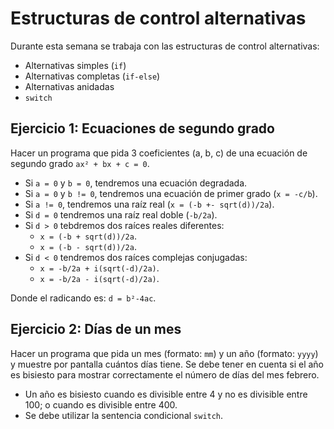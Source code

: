 # Estructuras de control alternativas

Durante esta semana se trabaja con las estructuras de control alternativas:

- Alternativas simples (`if`)
- Alternativas completas (`if-else`)
- Alternativas anidadas
- `switch`

## Ejercicio 1: Ecuaciones de segundo grado

Hacer un programa que pida 3 coeficientes (a, b, c) de una ecuación de segundo grado `ax² + bx + c = 0`.

- Si `a = 0` y `b = 0`, tendremos una ecuación degradada.
- Si `a = 0` y `b != 0`, tendremos una ecuación de primer grado (`x = -c/b`).
- Si `a != 0`, tendremos una raíz real (`x = (-b +- sqrt(d))/2a`).
- Si `d = 0` tendremos una raíz real doble (`-b/2a`).
- Si `d > 0` tebdremos dos raíces reales diferentes:
  - `x = (-b + sqrt(d))/2a`.
  - `x = (-b - sqrt(d))/2a`.
- Si `d < 0` tendremos dos raíces complejas conjugadas:
  - `x = -b/2a + i(sqrt(-d)/2a)`.
  - `x = -b/2a - i(sqrt(-d)/2a)`.

Donde el radicando es: `d = b²-4ac`.

## Ejercicio 2: Días de un mes

Hacer un programa que pida un mes (formato: `mm`) y un año (formato: `yyyy`) y muestre por pantalla cuántos días tiene. Se debe tener en cuenta si el año es bisiesto para mostrar correctamente el número de días del mes febrero.

- Un año es bisiesto cuando es divisible entre 4 y no es divisible entre 100; o cuando es divisible entre 400.
- Se debe utilizar la sentencia condicional `switch`.